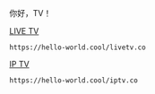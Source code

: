 你好，TV！

[LIVE TV](https://hello-world.cool/livetv.co) 
```
https://hello-world.cool/livetv.co
```

[IP TV](https://hello-world.cool/iptv.co) 
```
https://hello-world.cool/iptv.co
```
